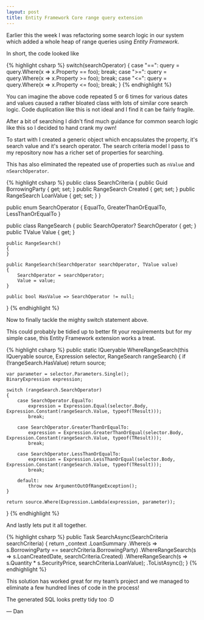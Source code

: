 ```yaml
---
layout: post
title: Entity Framework Core range query extension
---
```


Earlier this the week I was refactoring some search logic in our system which added a whole heap of range queries using *Entity Framework*.

In short, the code looked like

{% highlight csharp %}
switch(searchOperator)
{
    case "==":
        query = query.Where(x => x.Property == foo);
        break;
    case ">=":
        query = query.Where(x => x.Property >= foo);
        break;
    case "<=":
        query = query.Where(x => x.Property <= foo);
        break;
}
{% endhighlight %}

You can imagine the above code repeated 5 or 6 times for various dates and values caused a rather bloated class with lots of similar
core search logic. Code duplication like this is not ideal and I find it can be fairly fragile.

After a bit of searching I didn't find much guidance for common search logic like this so I decided to hand crank my own!

To start with I created a generic object which encapsulates the property, it's search value and it's search operator.
The search criteria model I pass to my repository now has a richer set of properties for searching. 

This has also eliminated the repeated use of properties such as `nValue` and `nSearchOperator`.

{% highlight csharp %}
public class SearchCriteria
{
    public Guid BorrowingParty { get; set; }
    public RangeSearch Created { get; set; } 
    public RangeSearch LoanValue { get; set; } 
}

public enum SearchOperator
{
    EqualTo,
    GreaterThanOrEqualTo,
    LessThanOrEqualTo
}

public class RangeSearch
{
    public SearchOperator? SearchOperator { get; }
    public TValue Value { get; }

    public RangeSearch()
    {
    }

    public RangeSearch(SearchOperator searchOperator, TValue value)
    {
        SearchOperator = searchOperator;
        Value = value;
    }

    public bool HasValue => SearchOperator != null;
}
{% endhighlight %}

Now to finally tackle the mighty switch statement above.

This could probably be tidied up to better fit your requirements but for my simple case, this Entity Framework
extension works a treat.

{% highlight csharp %}
public static IQueryable WhereRangeSearch(this IQueryable source, Expression selector, RangeSearch rangeSearch)
{
    if (!rangeSearch.HasValue)
        return source;
    
    var parameter = selector.Parameters.Single();
    BinaryExpression expression;

    switch (rangeSearch.SearchOperator)
    {
        case SearchOperator.EqualTo:
            expression = Expression.Equal(selector.Body, Expression.Constant(rangeSearch.Value, typeof(TResult)));
            break;

        case SearchOperator.GreaterThanOrEqualTo:
            expression = Expression.GreaterThanOrEqual(selector.Body, Expression.Constant(rangeSearch.Value, typeof(TResult)));
            break;

        case SearchOperator.LessThanOrEqualTo:
            expression = Expression.LessThanOrEqual(selector.Body, Expression.Constant(rangeSearch.Value, typeof(TResult)));
            break;
            
        default:
            throw new ArgumentOutOfRangeException();
    }
    
    return source.Where(Expression.Lambda(expression, parameter));
}
{% endhighlight %}

And lastly lets put it all together.

{% highlight csharp %}
public Task SearchAsync(SearchCriteria searchCriteria)
{
    return _context
        .LoanSummary
        .Where(s => s.BorrowingParty == searchCriteria.BorrowingParty)
        .WhereRangeSearch(s => s.LoanCreatedDate, searchCriteria.Created)
        .WhereRangeSearch(s => s.Quantity * s.SecurityPrice, searchCriteria.LoanValue);
        .ToListAsync();
}
{% endhighlight %}

This solution has worked great for my team’s project and we managed to eliminate a few hundred lines of code in the process!

The generated SQL looks pretty tidy too :D

&mdash; Dan